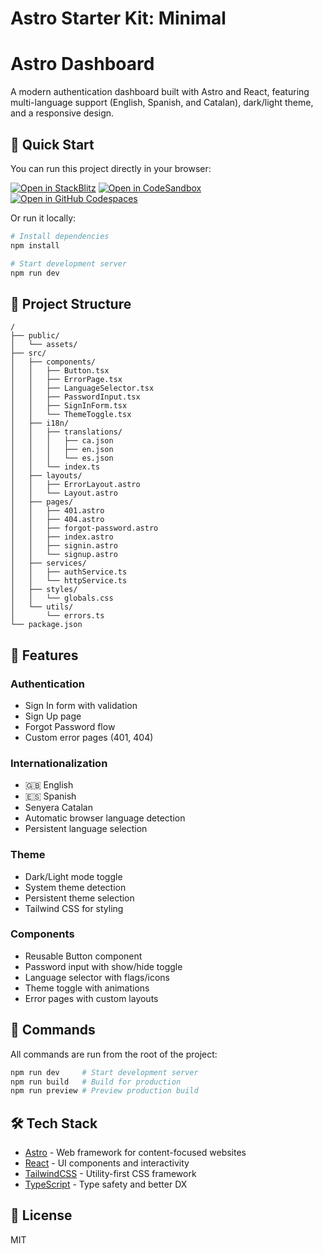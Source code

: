 # Astro Starter Kit: Minimal

# Astro Dashboard

A modern authentication dashboard built with Astro and React, featuring multi-language support (English, Spanish, and Catalan), dark/light theme, and a responsive design.

## 🚀 Quick Start

You can run this project directly in your browser:

[![Open in StackBlitz](https://developer.stackblitz.com/img/open_in_stackblitz.svg)](https://stackblitz.com/github/alvnavraii/astroDashBoard)
[![Open in CodeSandbox](https://assets.codesandbox.io/github/button-edit-lime.svg)](https://codesandbox.io/p/sandbox/github/alvnavraii/astroDashBoard)
[![Open in GitHub Codespaces](https://github.com/codespaces/badge.svg)](https://codespaces.new/alvnavraii/astroDashBoard)

Or run it locally:

```bash
# Install dependencies
npm install

# Start development server
npm run dev
```

## 📁 Project Structure

```text
/
├── public/
│   └── assets/
├── src/
│   ├── components/
│   │   ├── Button.tsx
│   │   ├── ErrorPage.tsx
│   │   ├── LanguageSelector.tsx
│   │   ├── PasswordInput.tsx
│   │   ├── SignInForm.tsx
│   │   └── ThemeToggle.tsx
│   ├── i18n/
│   │   ├── translations/
│   │   │   ├── ca.json
│   │   │   ├── en.json
│   │   │   └── es.json
│   │   └── index.ts
│   ├── layouts/
│   │   ├── ErrorLayout.astro
│   │   └── Layout.astro
│   ├── pages/
│   │   ├── 401.astro
│   │   ├── 404.astro
│   │   ├── forgot-password.astro
│   │   ├── index.astro
│   │   ├── signin.astro
│   │   └── signup.astro
│   ├── services/
│   │   ├── authService.ts
│   │   └── httpService.ts
│   ├── styles/
│   │   └── globals.css
│   └── utils/
│       └── errors.ts
└── package.json
```

## 🌟 Features

### Authentication
- Sign In form with validation
- Sign Up page
- Forgot Password flow
- Custom error pages (401, 404)

### Internationalization
- 🇬🇧 English
- 🇪🇸 Spanish
- Senyera Catalan
- Automatic browser language detection
- Persistent language selection

### Theme
- Dark/Light mode toggle
- System theme detection
- Persistent theme selection
- Tailwind CSS for styling

### Components
- Reusable Button component
- Password input with show/hide toggle
- Language selector with flags/icons
- Theme toggle with animations
- Error pages with custom layouts

## 🧞 Commands

All commands are run from the root of the project:

```bash
npm run dev     # Start development server
npm run build   # Build for production
npm run preview # Preview production build
```

## 🛠️ Tech Stack

- [Astro](https://astro.build) - Web framework for content-focused websites
- [React](https://reactjs.org) - UI components and interactivity
- [TailwindCSS](https://tailwindcss.com) - Utility-first CSS framework
- [TypeScript](https://www.typescriptlang.org/) - Type safety and better DX

## 📝 License

MIT
